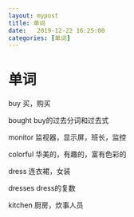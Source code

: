 ```yaml
---
layout: mypost
title: 单词
date:   2019-12-22 16:25:00
categories: [单词]
---
```


# 单词 

buy 买，购买

bought 	buy的过去分词和过去式

monitor	监视器，显示屏，班长，监控

colorful	华美的，有趣的，富有色彩的

dress	连衣裙，女装

dresses	dress的复数

kitchen	厨房，炊事人员